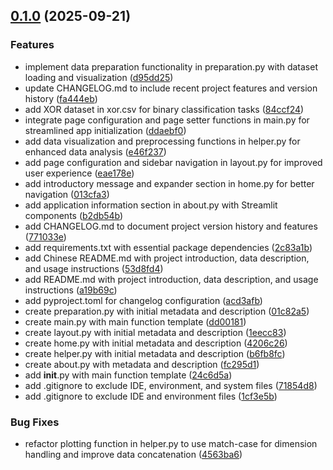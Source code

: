 <!-- insertion marker -->
<a name="0.1.0"></a>

## [0.1.0](https://github.com///compare/a18cfc751301bd9fe4734dd18cc8aee14f791cf4...0.1.0) (2025-09-21)

### Features

- implement data preparation functionality in preparation.py with dataset loading and visualization ([d95dd25](https://github.com///commit/d95dd2517961aaee0a0c693947b0b29cad16d6d7))
- update CHANGELOG.md to include recent project features and version history ([fa444eb](https://github.com///commit/fa444eb9992ff795f57c9d17ea87f513c6d2a5ef))
- add XOR dataset in xor.csv for binary classification tasks ([84ccf24](https://github.com///commit/84ccf2400ec2f682ef081c38c47ec5643a532a60))
- integrate page configuration and page setter functions in main.py for streamlined app initialization ([ddaebf0](https://github.com///commit/ddaebf0ab5e52dc8084c31fe2f7835479742d83f))
- add data visualization and preprocessing functions in helper.py for enhanced data analysis ([e46f237](https://github.com///commit/e46f237aee62da614f2c8bf8c79cedf3bf63b656))
- add page configuration and sidebar navigation in layout.py for improved user experience ([eae178e](https://github.com///commit/eae178e0249f5eb0787572d1a7ac2c07030a4ba5))
- add introductory message and expander section in home.py for better navigation ([013cfa3](https://github.com///commit/013cfa334935ef18e49097f9f89c4ed122fa79eb))
- add application information section in about.py with Streamlit components ([b2db54b](https://github.com///commit/b2db54bc8848a419eb5cecba91894728c17a2482))
- add CHANGELOG.md to document project version history and features ([771033e](https://github.com///commit/771033ea3198e2972bd1866a5377efecec9f15a8))
- add requirements.txt with essential package dependencies ([2c83a1b](https://github.com///commit/2c83a1b999a9316e779a7a161863c1ed9a12e465))
- add Chinese README.md with project introduction, data description, and usage instructions ([53d8fd4](https://github.com///commit/53d8fd47213185d5068ff6ea48af171536310451))
- add README.md with project introduction, data description, and usage instructions ([a19b69c](https://github.com///commit/a19b69c3385160ed12b66d5f7b6adb0d97f02193))
- add pyproject.toml for changelog configuration ([acd3afb](https://github.com///commit/acd3afb36ae970a8d5445e5cb16ab8316ce40804))
- create preparation.py with initial metadata and description ([01c82a5](https://github.com///commit/01c82a55f68319b0a3f7cad7fe2a6f4741ca238b))
- create main.py with main function template ([dd00181](https://github.com///commit/dd00181b45827ef699e68b5301b20619ff9ed078))
- create layout.py with initial metadata and description ([1eecc83](https://github.com///commit/1eecc83901ba41c53d00be6b8b0a854fb8011d98))
- create home.py with initial metadata and description ([4206c26](https://github.com///commit/4206c26e6a140ee9766215ed1da68c2c95d147b5))
- create helper.py with initial metadata and description ([b6fb8fc](https://github.com///commit/b6fb8fc2e90a5b52d70752a330751fe64f54248c))
- create about.py with metadata and description ([fc295d1](https://github.com///commit/fc295d1bb721af66a903c30554dc0059a58d8ba6))
- add __init__.py with main function template ([24c6d5a](https://github.com///commit/24c6d5a36dfba980fc882991879a835ecb114050))
- add .gitignore to exclude IDE, environment, and system files ([71854d8](https://github.com///commit/71854d8a4b80f1d63354dd8754260a1d2b1b80d2))
- add .gitignore to exclude IDE and environment files ([1cf3e5b](https://github.com///commit/1cf3e5b0aaeae12f1d95c9732ff4ec7642ec8e5b))

### Bug Fixes

- refactor plotting function in helper.py to use match-case for dimension handling and improve data concatenation ([4563ba6](https://github.com///commit/4563ba67c23ca4182c6df2c81626ec392173f8b2))

